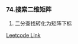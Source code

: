 ### 74.搜索二维矩阵

1. 二分查找转化为矩阵下标

[Leetcode Link](https://leetcode-cn.com/problems/search-a-2d-matrix/)